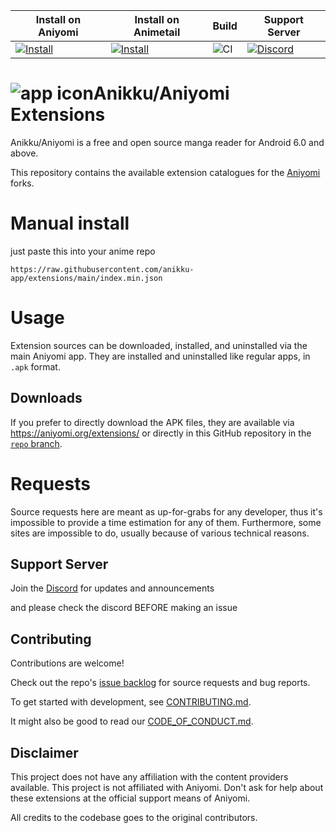 | Install on Aniyomi                                                                                                                                                                                                                                               | Install on Animetail                                                                                                                                                                                                                                                        | Build                                                                                    | Support Server |
|------------------------------------------------------------------------------------------------------------------------------------------------------------------------------------------------------------------------------------------------------------------|-----------------------------------------------------------------------------------------------------------------------------------------------------------------------------------------------------------------------------------------------------------------------------|------------------------------------------------------------------------------------------|----------------|
| [![Install](https://img.shields.io/badge/Click%20here%20to%20install%20this%20repo-blue&style=flat)](https://intradeus.github.io/http-protocol-redirector/?r=aniyomi://add-repo?url=https://raw.githubusercontent.com/anikku-app/extensions/repo/index.min.json) | [![Install](https://img.shields.io/badge/Click%20here%20to%20install%20repo-gray?style=flat&labelColor=red)](https://intradeus.github.io/http-protocol-redirector/?r=anikku://add-repo?url=https://raw.githubusercontent.com/anikku-app/extensions/repo/index.min.json) | ![CI](https://github.com/anikku-app/anikku-extensions/workflows/CI/badge.svg?event=push) | [![Discord](https://img.shields.io/discord/841701076242530374?label=discord&labelColor=7289da&color=2c2f33&style=flat)](https://discord.gg/85jB7V5AJR) |


# ![app icon](./.github/readme-images/app-icon.png)Anikku/Aniyomi Extensions
Anikku/Aniyomi is a free and open source manga reader for Android 6.0 and above.

This repository contains the available extension catalogues for the [Aniyomi](https://github.com/aniyomiorg/aniyomi) forks.

# Manual install
just paste this into your anime repo
```
https://raw.githubusercontent.com/anikku-app/extensions/main/index.min.json
```

# Usage

Extension sources can be downloaded, installed, and uninstalled via the main Aniyomi app. They are installed and uninstalled like regular apps, in `.apk` format.

## Downloads

If you prefer to directly download the APK files, they are available via https://aniyomi.org/extensions/ or directly in this GitHub repository in the [`repo` branch](https://github.com/anikku-app/extensions/tree/repo/apk).

# Requests

Source requests here are meant as up-for-grabs for any developer, thus it's impossible to provide a time estimation for any of them. Furthermore, some sites are impossible to do, usually because of various technical reasons.

## Support Server

Join the [Discord](https://discord.gg/85jB7V5AJR) for updates and announcements

and please check the discord BEFORE making an issue 

## Contributing

Contributions are welcome!

Check out the repo's [issue backlog](https://github.com/anikku-app/anikku-extensions/issues) for source requests and bug reports.

To get started with development, see [CONTRIBUTING.md](./CONTRIBUTING.md).

It might also be good to read our [CODE_OF_CONDUCT.md](./CODE_OF_CONDUCT.md).

## Disclaimer

This project does not have any affiliation with the content providers available.
This project is not affiliated with Aniyomi.
Don't ask for help about these extensions at the official support means of Aniyomi.

All credits to the codebase goes to the original contributors.
